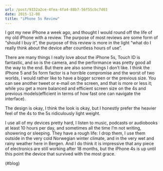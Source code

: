 ```yaml
---
url: /post/9332a2ce-4fea-4fa4-88b7-56f55cbc7d03
date: 2015-12-08
title: "iPhone 5s Review"
---
```


I got my new iPhone a week ago, and thought I would round off the life of my old iPhone with a review. The purpose of most reviews are some form of &#8220;should I buy it&#8221;, the purpose of this review is more in the light &#8220;what do I really think about the device after countless hours of use&#8221;.



There are many things I really love about the iPhone 5s, Touch ID is fantastic, and so is the camera, and the performance was pretty good all the way to the end. But there are also some things I don&#8217;t like. I think the iPhone 5 and 5s form factor is a horrible compromise and the worst of two worlds, I would rather like to have a bigger screen or the previous size. You can see another tweet or e-mail on the screen, and that is more or less it; while you get a more balanced and efficient screen size on the 4s and previous models(efficient in terms of how fast one can navigate the interface).



The design is okay, I think the look is okay, but I honestly prefer the heavier feel of the 4s to the 5s ridiculously light weight.



I use all of my devices pretty hard, I listen to music, podcasts or audiobooks at least 10 hours per day, and sometimes all the time I&#8217;m not writing, showering or sleeping. They have a rough life: I drop them, I use them outside in the very cold Norwegian winter climate, and in the very wet and rainy weather here in Bergen. And I do think it is impressive that any piece of electronics are still working after 18 months, but the iPhone 4s is up until this point the device that survived with the most grace.



(#blog)